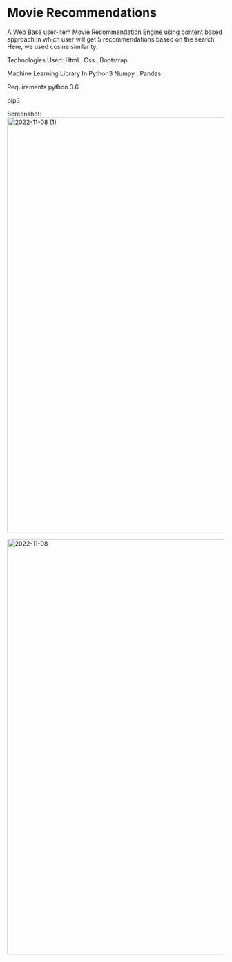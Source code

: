 # Movie Recommendations
A Web Base user-item Movie Recommendation Engine using content based approach in which user will get 5 recommendations based on the search.
Here, we used cosine similarity.

Technologies Used:
Html , Css , Bootstrap

Machine Learning Library In Python3
Numpy , Pandas

Requirements
python 3.6

pip3

Screenshot:
<img width="960" alt="2022-11-08 (1)" src="https://user-images.githubusercontent.com/104514318/229742958-58ad5a15-4afe-4cf2-aeba-01a60e6c44f4.png">

<img width="960" alt="2022-11-08" src="https://user-images.githubusercontent.com/104514318/229742997-688fa463-4214-4795-a43d-bf5baa24db50.png">
